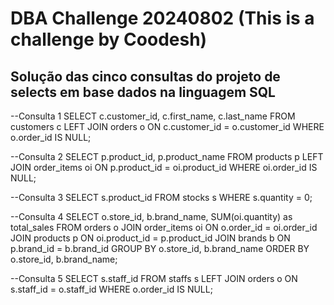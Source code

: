 # DBA Challenge 20240802 (This is a challenge by Coodesh)

## Solução das cinco consultas do projeto de selects em base dados na linguagem SQL

--Consulta 1
SELECT c.customer_id, c.first_name, c.last_name FROM customers c
LEFT JOIN orders o ON c.customer_id = o.customer_id
WHERE o.order_id IS NULL;

--Consulta 2
SELECT p.product_id, p.product_name
FROM  products p
LEFT JOIN order_items oi ON p.product_id = oi.product_id
WHERE oi.order_id IS NULL;

--Consulta 3
SELECT s.product_id
FROM stocks s
WHERE s.quantity = 0;

--Consulta 4
SELECT o.store_id, b.brand_name, SUM(oi.quantity) as total_sales
FROM orders o
JOIN order_items oi ON o.order_id = oi.order_id
JOIN products p ON oi.product_id = p.product_id
JOIN brands b ON p.brand_id = b.brand_id
GROUP BY o.store_id, b.brand_name
ORDER BY o.store_id, b.brand_name;

--Consulta 5
SELECT s.staff_id
FROM staffs s
LEFT JOIN orders o ON s.staff_id = o.staff_id
WHERE o.order_id IS NULL;
